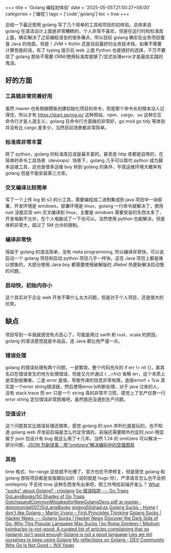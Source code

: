 +++
title = 'Golang 编程初体验'
date = '2025-05-05T21:50:27+08:00'
categories = ['编程']
tags = ['code','golang']
toc = true
+++

总结一下最近使用 golang 写了几个简单的工具和项目的初体验。总体来说 golang 在语法设计上面是非常糟糕的，个人非常不喜欢，但是在运行时和标准库上面，确实解决了之前编程语言的很多痛点，所以目前 golang 确实在业务项目蚕食 Java 的地盘。但是！JVM + Kotlin 还是目前最好的业务技术栈，如果不需要计算性能的话，有了 typing 提示后 web 上面 Python 也是很好的选择，千万不要信了 golang 那些不需要 ORM/使用标准库就够了/显式处理error才是最佳实践的鬼话。

<!--more-->

## 好的方面
### 工具链非常完善好用
虽然 maven 也有根据模板创建初始化项目的命令，但是那个命令长的根本没人记得住，所以才有 https://start.spring.io/ 这种网站，npm、cargo、uv 这种交互命令行才是人道主义，golang 在命令行方面做的非常好，go mod go tidy 等体验并没有比 cargo 差多少，当然目前场景都非常简单。

### 标准库非常丰富
除了 python，golang 的标准库应该是最丰富的。甚至连 http 库都是自带的，在简单的命令工具场景（devoops）场景下，golang 几乎可以取代 python 成为脚本运维工具，这也是很多运维 boy 转到 golang 的条件，毕竟运维环境大概率有 golang 但是不能安装第三方库。

### 交叉编译比较简单
写了一个上传 log 到 s3 的小工具，需要编程成二进制集成到 java 项目中一块部署，开发环境是 windows，部署环境是 linux，golang 一行命令就解决了，使用 rust 没能实现 win 交叉编译到 linux，主要是 windows 需要安装的东西太多了，开发电脑不允许，在个人电脑试了一下也可以。当然使用 python 也能解决，但是体积非常大，超过了 5M 允许的限制。

### 编译非常快
得益于 golang 的语法简单，没有 meta programming, 所以编译非常快，可以说启动一个 golang 项目和启动 python 项目几乎一样快，这在 Java 项目上都是难以想象的，大部分使用 Java boy 都需要使用破解版的 JRebel 热更新解决启动慢的问题。

### 启动快，初始内存小
这个其实对于企业 web 开发不算什么太大问题，但是对于个人项目，还是很大的优势。

## 缺点
项目写到一半我就感觉有点恶心了，可能是用过 swift 和 rust、scala 的原因，golang 的语法感觉就是半成品，连 Java 都比他严谨一点。
### 错误处理
golang 的错误处理有两个问题，一是繁琐，整个代码充斥的 if err != nil {}，美其名曰在错误发生的地方处理错误，但是又允许通过 r, _=fn() 省略 err，这个本质上是奖励偷懒者。二是 error 是值，导致传递的信息非常有限，底层errorf + %w 其实是一个error string错误链，然后使用error.Is判断处理，对于 java 过来的人，没有 stack trace 而 err 只是一个 string 真的非常不习惯，感觉上了生产仅靠一行 error string 定位错误非常困难吧，虽然我还没遇到生产问题。

### 空值设计
这个问题其实比错误处理还搞笑，感觉 golang 的 json 序列化就是玩的，也不知道 golang web 开发前后端是怎么约定空值的，前端还需要额外约定的 json 明显属于 json 包设计有 bug 就这么用了十几年。当然 1.24 的 omitzero 可以解决一部分问题。[JSON 包新提案：用“omitzero”解决编码中的空值困局](https://tonybai.com/2024/09/12/solve-the-empty-value-dilemma-in-json-encoding-with-omitzero/)


### 其他
time 格式、for-range 这些就不吐槽了，官方也在不停修复，但是感觉 golang 和 golang 那些项目都是发版跟玩似的（说的就是 hugo 你），严肃语言怎么也不会把 omitepmty 不支持 time 这种东西发布出来吧，把工作甩给前端开发么？ 
[What “sucks” about Golang? : r/golang](https://www.reddit.com/r/golang/comments/11o2yfd/what_sucks_about_golang/)
[Go 错误陷阱 --- Go Traps](https://go-traps.appspot.com/#watchman)
[GoLangBooks/50 Shades of Go Traps GotchasandCommonMistakesforNewGolangDevs.pdf at master · diptomondal007/GoLangBooks](https://github.com/diptomondal007/GoLangBooks/blob/master/50%20Shades%20of%20Go%20Traps%20GotchasandCommonMistakesforNewGolangDevs.pdf)
[golang50shad.es](https://golang50shad.es/)
[Golang Sucks - Home](http://www.golang.sucks/)
[I don't like Golang – Martin Vysny – First Principles Thinking](https://mvysny.github.io/golang-sucks/)
[Golang Sucks | Hacker News --- Golang Sucks | Hacker News](https://news.ycombinator.com/item?id=29122481)
[Discover the Dark Side of Go: Why This Popular Language May Sucks | by Roma Gordeev | Medium](https://medium.com/@roma.gordeev/discover-the-dark-side-of-go-why-this-popular-language-may-sucks-ddd3ab2e0eff)
[ksimka/go-is-not-good: A curated list of articles complaining that go (golang) isn't good enough](https://github.com/ksimka/go-is-not-good)
[Golang is not a good language](https://xetera.dev/article/thoughts-on-go)
[Lies we tell ourselves to keep using Golang](https://fasterthanli.me/articles/lies-we-tell-ourselves-to-keep-using-golang)
[My reflections on Golang - DEV Community](https://dev.to/deepu105/my-reflections-on-golang-38jk)
[Why Go Is Not Good :: Will Yager](https://yager.io/programming/go.html)
